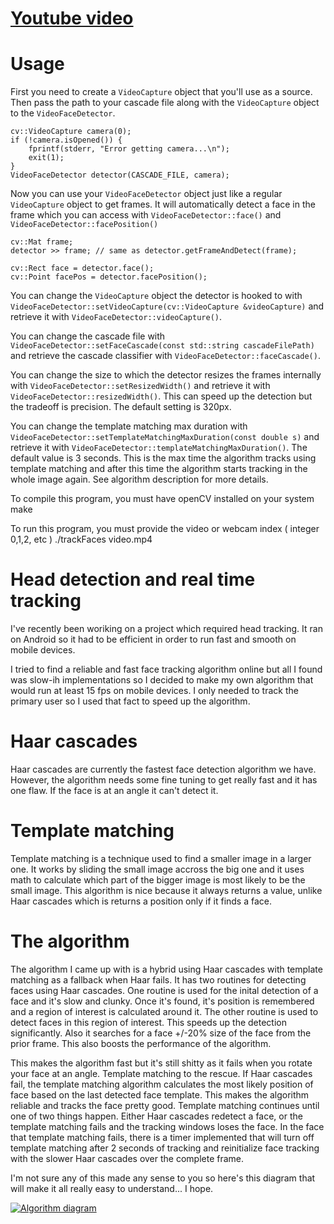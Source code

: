 # [Youtube video](https://youtu.be/lkFBWUjwDl8)

# Usage

First you need to create a `VideoCapture` object that you'll use as a source. Then pass the path to your cascade file along with the `VideoCapture` object to the `VideoFaceDetector`.

    cv::VideoCapture camera(0);
    if (!camera.isOpened()) {
        fprintf(stderr, "Error getting camera...\n");
        exit(1);
    }
    VideoFaceDetector detector(CASCADE_FILE, camera);
    
Now you can use your `VideoFaceDetector` object just like a regular `VideoCapture` object to get frames. It will automatically detect a face in the frame which you can access with `VideoFaceDetector::face()` and `VideoFaceDetector::facePosition()`

    cv::Mat frame;
    detector >> frame; // same as detector.getFrameAndDetect(frame);
    
    cv::Rect face = detector.face();
    cv::Point facePos = detector.facePosition();
    
You can change the `VideoCapture` object the detector is hooked to with `VideoFaceDetector::setVideoCapture(cv::VideoCapture &videoCapture)` and retrieve it with `VideoFaceDetector::videoCapture()`.

You can change the cascade file with `VideoFaceDetector::setFaceCascade(const std::string cascadeFilePath)` and retrieve the cascade classifier with `VideoFaceDetector::faceCascade()`.

You can change the size to which the detector resizes the frames internally with `VideoFaceDetector::setResizedWidth()` and retrieve it with `VideoFaceDetector::resizedWidth()`. This can speed up the detection but the tradeoff is precision. The default setting is 320px.

You can change the template matching max duration with `VideoFaceDetector::setTemplateMatchingMaxDuration(const double s)` and retrieve it with `VideoFaceDetector::templateMatchingMaxDuration()`. The default value is 3 seconds. This is the max time the algorithm tracks using template matching and after this time the algorithm starts tracking in the whole image again. See algorithm description for more details.


To compile this program, you must have openCV installed on your system
make

To run this program, you must provide the video or webcam index ( integer 0,1,2, etc )
./trackFaces video.mp4
 
# Head detection and real time tracking

I've recently been woriking on a project which required head tracking. It ran on Android so it had to be efficient in order to run fast and smooth on mobile devices.
    
I tried to find a reliable and fast face tracking algorithm online but all I found was slow-ih implementations so I decided to make my own algorithm that would run at least 15 fps on mobile devices. I only needed to track the primary user so I used that fact to speed up the algorithm.
    
# Haar cascades 
    
Haar cascades are currently the fastest face detection algorithm we have. However, the algorithm needs some fine tuning to get really fast and it has one flaw. If the face is at an angle it can't detect it.

# Template matching
        
Template matching is a technique used to find a smaller image in a larger one. It works by sliding the small image accross the big one and it uses math to calculate which part of the bigger image is most likely to be the small image. This algorithm is nice because it always returns a value, unlike Haar cascades which is returns a position only if it finds a face.
    
# The algorithm
        
The algorithm I came up with is a hybrid using Haar cascades with template matching as a fallback when Haar fails. It has two routines for detecting faces using Haar cascades. One routine is used for the inital detection of a face and it's slow and clunky. Once it's found, it's position is remembered and a region of interest is calculated around it. The other routine is used to detect faces in this region of interest. This speeds up the detection significantly. Also it searches for a face +/-20% size of the face from the prior frame. This also boosts the performance of the algorithm.

This makes the algorithm fast but it's still shitty as it fails when you rotate your face at an angle. Template matching to the rescue. If Haar cascades fail, the template matching algorithm calculates the most likely position of face based on the last detected face template. This makes the algorithm reliable and tracks the face pretty good. Template matching continues until one of two things happen. Either Haar cascades redetect a face, or the template matching fails and the tracking windows loses the face. In the face that template matching fails, there is a timer implemented that will turn off template matching after 2 seconds of tracking and reinitialize face tracking with the slower Haar cascades over the complete frame.
    
I'm not sure any of this made any sense to you so here's this diagram that will make it all really easy to understand... I hope.
 
[![Algorithm diagram](https://raw.githubusercontent.com/mc-jesus/face_detect_n_track/master/image/img.png)](https://youtu.be/lkFBWUjwDl8)


